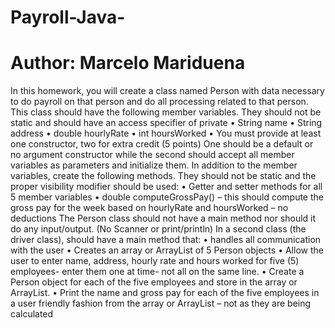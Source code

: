 # Payroll-Java-
# Author: Marcelo Mariduena
In this homework, you will create a class named Person with data necessary to do payroll on that person and do all processing related to that person.  This class should have the following member variables. They should not be static and should have an access specifier of private
    • String name
    • String address
    • double hourlyRate
    • int hoursWorked
    • You must provide at least one constructor, two for extra credit (5 points) One should be a default or no argument constructor while the second should accept all member variables as parameters and initialize them.
In addition to the member variables, create the following methods.  They should not be static and the proper visibility modifier should be used:
    • Getter and setter methods for all 5 member variables
    • double computeGrossPay() – this should compute the gross pay for the week based on hourlyRate and hoursWorked – no deductions
The Person class should not have a main method nor should it do any input/output. (No Scanner or print/println)
In a second class (the driver class), should have a main method that:
    • handles all communication with the user
    • Creates an array or ArrayList of  5 Person objects
    • Allow the user to enter name, address, hourly rate and hours worked for five (5) employees- enter them one at time- not all on the same line.
    • Create a Person object for each of the five employees and store in the array or ArrayList.
    • Print the name and gross pay for each of the five employees in a user friendly fashion from the array or ArrayList – not as they are being calculated
